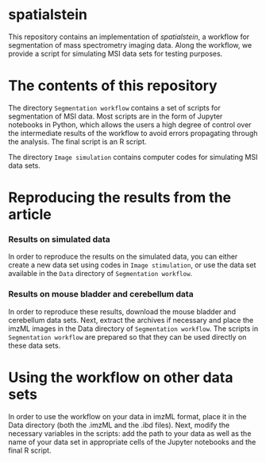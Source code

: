 # spatialstein 

This repository contains an implementation of *spatialstein*, a workflow for segmentation of mass spectrometry imaging data. Along the workflow, we provide a script for simulating MSI data sets for testing purposes.

# The contents of this repository

The directory `Segmentation workflow` contains a set of scripts for segmentation of MSI data. Most scripts are in the form of Jupyter notebooks in Python, which allows the users a high degree of control over the intermediate results of the workflow to avoid errors propagating through the analysis. The final script is an R script. 

The directory `Image simulation` contains computer codes for simulating MSI data sets. 

# Reproducing the results from the article

### Results on simulated data 

In order to reproduce the results on the simulated data, you can either create a new data set using codes in `Image stimulation`, or use the data set available in the `Data` directory of `Segmentation workflow`. 

### Results on mouse bladder and cerebellum data

In order to reproduce these results, download the mouse bladder and cerebellum data sets.
Next, extract the archives if necessary and place the imzML images in the Data directory of `Segmentation workflow`. 
The scripts in `Segmentation workflow` are prepared so that they can be used directly on these data sets. 

# Using the workflow on other data sets

In order to use the workflow on your data in imzML format, place it in the Data directory (both the .imzML and the .ibd files). Next, modify the necessary variables in the scripts: add the path to your data as well as the name of your data set in appropriate cells of the Jupyter notebooks and the final R script. 

